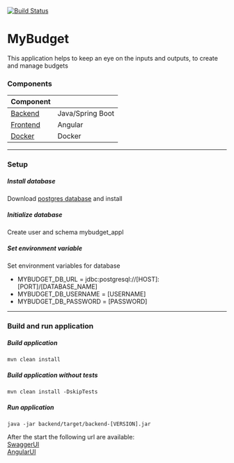 [![Build Status](https://travis-ci.com/felberto/mybudget.svg?branch=release)](https://travis-ci.com/felberto/mybudget)

# MyBudget
This application helps to keep an eye on the inputs and outputs, to create and manage budgets

### Components
| Component                         |                        |
|:----------------------------------|:-----------------------|
| [Backend](./backend/readme.md)    | Java/Spring Boot       |
| [Frontend](./frontend/readme.md)  | Angular                |
| [Docker](./docker/readme.md)      | Docker                 |

---

### Setup

##### Install database
Download [postgres database](https://www.postgresql.org/download/) and install

##### Initialize database
Create user and schema mybudget_appl

##### Set environment variable
Set environment variables for database
- MYBUDGET_DB_URL = jdbc:postgresql://[HOST]:[PORT]/[DATABASE_NAME]
- MYBUDGET_DB_USERNAME = [USERNAME]
- MYBUDGET_DB_PASSWORD = [PASSWORD]

---

### Build and run application

##### Build application
```mvn clean install```

##### Build application without tests
```mvn clean install -DskipTests```

##### Run application
```java -jar backend/target/backend-[VERSION].jar```

After the start the following url are available:  
[SwaggerUI](http://localhost:8080/swagger-ui.html)  
[AngularUI](http://localhost:8080/gui)
